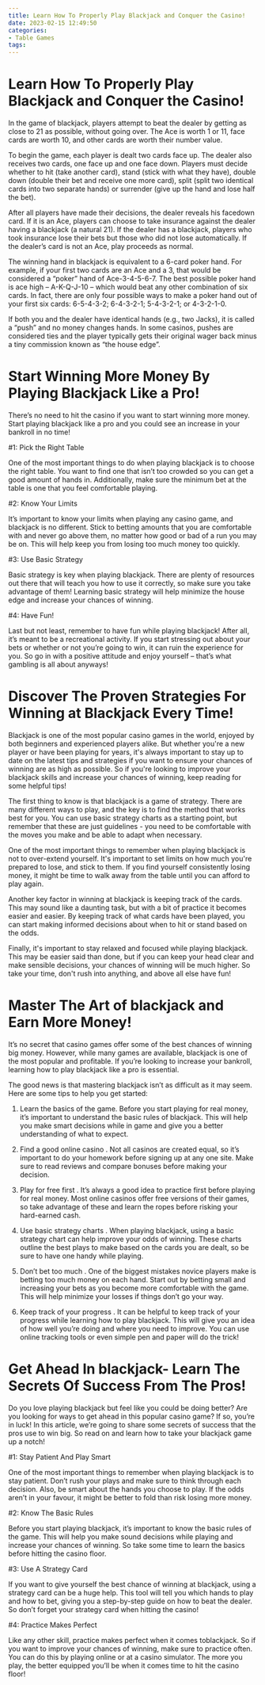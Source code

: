 ```yaml
---
title: Learn How To Properly Play Blackjack and Conquer the Casino! 
date: 2023-02-15 12:49:50
categories:
- Table Games
tags:
---
```



# Learn How To Properly Play Blackjack and Conquer the Casino! 

In the game of blackjack, players attempt to beat the dealer by getting as close to 21 as possible, without going over. The Ace is worth 1 or 11, face cards are worth 10, and other cards are worth their number value.

To begin the game, each player is dealt two cards face up. The dealer also receives two cards, one face up and one face down. Players must decide whether to hit (take another card), stand (stick with what they have), double down (double their bet and receive one more card), split (split two identical cards into two separate hands) or surrender (give up the hand and lose half the bet).

After all players have made their decisions, the dealer reveals his facedown card. If it is an Ace, players can choose to take insurance against the dealer having a blackjack (a natural 21). If the dealer has a blackjack, players who took insurance lose their bets but those who did not lose automatically. If the dealer’s card is not an Ace, play proceeds as normal.

The winning hand in blackjack is equivalent to a 6-card poker hand. For example, if your first two cards are an Ace and a 3, that would be considered a “poker” hand of Ace-3-4-5-6-7. The best possible poker hand is ace high – A-K-Q-J-10 – which would beat any other combination of six cards. In fact, there are only four possible ways to make a poker hand out of your first six cards: 6-5-4-3-2; 6-4-3-2-1; 5-4-3-2-1; or 4-3-2-1-0.

If both you and the dealer have identical hands (e.g., two Jacks), it is called a “push” and no money changes hands. In some casinos, pushes are considered ties and the player typically gets their original wager back minus a tiny commission known as “the house edge”.

# Start Winning More Money By Playing Blackjack Like a Pro! 

There’s no need to hit the casino if you want to start winning more money. Start playing blackjack like a pro and you could see an increase in your bankroll in no time! 

#1: Pick the Right Table

One of the most important things to do when playing blackjack is to choose the right table. You want to find one that isn’t too crowded so you can get a good amount of hands in. Additionally, make sure the minimum bet at the table is one that you feel comfortable playing. 

#2: Know Your Limits

It’s important to know your limits when playing any casino game, and blackjack is no different. Stick to betting amounts that you are comfortable with and never go above them, no matter how good or bad of a run you may be on. This will help keep you from losing too much money too quickly. 

#3: Use Basic Strategy

Basic strategy is key when playing blackjack. There are plenty of resources out there that will teach you how to use it correctly, so make sure you take advantage of them! Learning basic strategy will help minimize the house edge and increase your chances of winning. 

#4: Have Fun!

Last but not least, remember to have fun while playing blackjack! After all, it’s meant to be a recreational activity. If you start stressing out about your bets or whether or not you’re going to win, it can ruin the experience for you. So go in with a positive attitude and enjoy yourself – that’s what gambling is all about anyways!

# Discover The Proven Strategies For Winning at Blackjack Every Time! 

Blackjack is one of the most popular casino games in the world, enjoyed by both beginners and experienced players alike. But whether you're a new player or have been playing for years, it's always important to stay up to date on the latest tips and strategies if you want to ensure your chances of winning are as high as possible. So if you're looking to improve your blackjack skills and increase your chances of winning, keep reading for some helpful tips!

The first thing to know is that blackjack is a game of strategy. There are many different ways to play, and the key is to find the method that works best for you. You can use basic strategy charts as a starting point, but remember that these are just guidelines - you need to be comfortable with the moves you make and be able to adapt when necessary.

One of the most important things to remember when playing blackjack is not to over-extend yourself. It's important to set limits on how much you're prepared to lose, and stick to them. If you find yourself consistently losing money, it might be time to walk away from the table until you can afford to play again.

Another key factor in winning at blackjack is keeping track of the cards. This may sound like a daunting task, but with a bit of practice it becomes easier and easier. By keeping track of what cards have been played, you can start making informed decisions about when to hit or stand based on the odds.

Finally, it's important to stay relaxed and focused while playing blackjack. This may be easier said than done, but if you can keep your head clear and make sensible decisions, your chances of winning will be much higher. So take your time, don't rush into anything, and above all else have fun!

# Master The Art of blackjack and Earn More Money! 

It’s no secret that casino games offer some of the best chances of winning big money. However, while many games are available, blackjack is one of the most popular and profitable. If you’re looking to increase your bankroll, learning how to play blackjack like a pro is essential.

The good news is that mastering blackjack isn’t as difficult as it may seem. Here are some tips to help you get started:

1. Learn the basics of the game. Before you start playing for real money, it’s important to understand the basic rules of blackjack. This will help you make smart decisions while in game and give you a better understanding of what to expect.

2. Find a good online casino . Not all casinos are created equal, so it’s important to do your homework before signing up at any one site. Make sure to read reviews and compare bonuses before making your decision.

3. Play for free first . It’s always a good idea to practice first before playing for real money. Most online casinos offer free versions of their games, so take advantage of these and learn the ropes before risking your hard-earned cash.

4. Use basic strategy charts . When playing blackjack, using a basic strategy chart can help improve your odds of winning. These charts outline the best plays to make based on the cards you are dealt, so be sure to have one handy while playing.

5. Don’t bet too much . One of the biggest mistakes novice players make is betting too much money on each hand. Start out by betting small and increasing your bets as you become more comfortable with the game. This will help minimize your losses if things don’t go your way.

6. Keep track of your progress . It can be helpful to keep track of your progress while learning how to play blackjack. This will give you an idea of how well you’re doing and where you need to improve. You can use online tracking tools or even simple pen and paper will do the trick!

# Get Ahead In blackjack- Learn The Secrets Of Success From The Pros!

Do you love playing blackjack but feel like you could be doing better? Are you looking for ways to get ahead in this popular casino game? If so, you’re in luck! In this article, we’re going to share some secrets of success that the pros use to win big. So read on and learn how to take your blackjack game up a notch!

#1: Stay Patient And Play Smart

One of the most important things to remember when playing blackjack is to stay patient. Don’t rush your plays and make sure to think through each decision. Also, be smart about the hands you choose to play. If the odds aren’t in your favour, it might be better to fold than risk losing more money.

#2: Know The Basic Rules

Before you start playing blackjack, it’s important to know the basic rules of the game. This will help you make sound decisions while playing and increase your chances of winning. So take some time to learn the basics before hitting the casino floor.

#3: Use A Strategy Card

If you want to give yourself the best chance of winning at blackjack, using a strategy card can be a huge help. This tool will tell you which hands to play and how to bet, giving you a step-by-step guide on how to beat the dealer. So don’t forget your strategy card when hitting the casino!

#4: Practice Makes Perfect

Like any other skill, practice makes perfect when it comes toblackjack. So if you want to improve your chances of winning, make sure to practice often. You can do this by playing online or at a casino simulator. The more you play, the better equipped you’ll be when it comes time to hit the casino floor!